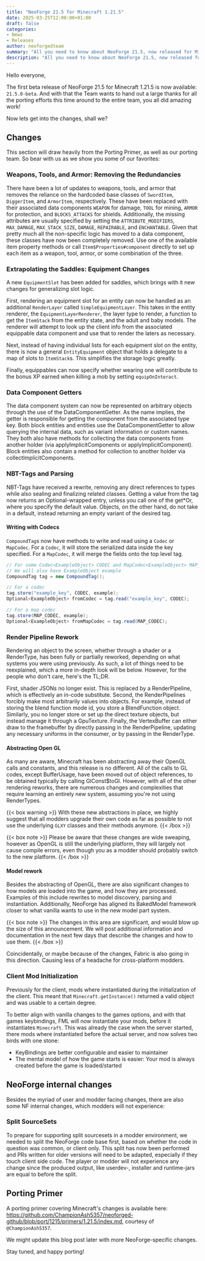 ```yaml
---
title: "NeoForge 21.5 for Minecraft 1.21.5"
date: 2025-03-25T12:00:00+01:00
draft: false
categories:
- News
- Releases
author: neoforgedteam
summary: "All you need to know about NeoForge 21.5, now released for Minecraft 1.21.5."
description: "All you need to know about NeoForge 21.5, now released for Minecraft 1.21.5."
---
```


Hello everyone,

The first beta release of NeoForge 21.5 for Minecraft 1.21.5 is now available: `21.5.0-beta`.
And with that the Team wants to hand out a large thanks for all the porting efforts this time around to the entire team, you all did amazing work!

Now lets get into the changes, shall we?

## Changes
This section will draw heavily from the Porting Primer, as well as our porting team.
So bear with us as we show you some of our favorites:

### Weapons, Tools, and Armor: Removing the Redundancies
There have been a lot of updates to weapons, tools, and armor that removes the reliance on the hardcoded base classes of `SwordItem`, `DiggerItem`, and `ArmorItem`, respectively. These have been replaced with their associated data components `WEAPON` for damage, `TOOL` for mining, `ARMOR` for protection, and `BLOCKS_ATTACKS` for shields. Additionally, the missing attributes are usually specified by setting the `ATTRIBUTE_MODIFIERS`, `MAX_DAMAGE`, `MAX_STACK_SIZE`, `DAMAGE`, `REPAIRABLE`, and `ENCHANTABLE`. 
Given that pretty much all the non-specific logic has moved to a data component, these classes have now been completely removed. Use one of the available item property methods or call `Item$Properties#component` directly to set up each item as a weapon, tool, armor, or some combination of the three.

### Extrapolating the Saddles: Equipment Changes

A new `EquipmentSlot` has been added for saddles, which brings with it new changes for generalizing slot logic.

First, rendering an equipment slot for an entity can now be handled as an additional `RenderLayer` called `SimpleEquipmentLayer`. 
This takes in the entity renderer, the `EquipmentLayerRenderer`, the layer type to render, a function to get the `ItemStack` from the entity state, and the adult and baby models.
The renderer will attempt to look up the client info from the associated equippable data component and use that to render the laters as necessary.

Next, instead of having individual lists for each equipment slot on the entity, there is now a general `EntityEquipment` object that holds a delegate to a map of slots to `ItemStack`s. 
This simplifies the storage logic greatly.

Finally, equippables can now specify whether wearing one will contribute to the bonus XP earned when killing a mob by setting `equipOnInteract`.

### Data Component Getters
The data component system can now be represented on arbitrary objects through the use of the DataComponentGetter. 
As the name implies, the getter is responsible for getting the component from the associated type key. 
Both block entities and entities use the DataComponentGetter to allow querying the internal data, such as variant information or custom names. 
They both also have methods for collecting the data components from another holder (via applyImplicitComponents or applyImplicitComponent). 
Block entities also contain a method for collection to another holder via collectImplicitComponents.

### NBT-Tags and Parsing
NBT-Tags have received a rewrite, removing any direct references to types while also sealing and finalizing related classes. 
Getting a value from the tag now returns an Optional-wrapped entry, unless you call one of the get*Or, where you specify the default value. 
Objects, on the other hand, do not take in a default, instead returning an empty variant of the desired tag.


#### Writing with Codecs

`CompoundTag`s now have methods to write and read using a `Codec` or `MapCodec`. For a `Codec`, it will store the serialized data inside the key specified. For a `MapCodec`, it will merge the fields onto the top level tag.

```java
// For some Codec<ExampleObject> CODEC and MapCodec<ExampleObject> MAP_CODEC
// We will also have ExampleObject example
CompoundTag tag = new CompoundTag();

// For a codec
tag.store("example_key", CODEC, example);
Optional<ExampleObject> fromCodec = tag.read("example_key", CODEC);

// For a map codec
tag.store(MAP_CODEC, example);
Optional<ExampleObject> fromMapCodec = tag.read(MAP_CODEC);
```

### Render Pipeline Rework

Rendering an object to the screen, whether through a shader or a RenderType, has been fully or partially reworked, depending on what systems you were using previously. As such, a lot of things need to be reexplained, which a more in-depth look will be below. However, for the people who don't care, here's the TL;DR.

First, shader JSONs no longer exist. This is replaced by a RenderPipeline, which is effectively an in-code substitute. 
Second, the RenderPipelines forcibly make most arbitrarily values into objects. 
For example, instead of storing the blend function mode id, you store a BlendFunction object. 
Similarly, you no longer store or set up the direct texture objects, but instead manage it through a GpuTexture. 
Finally, the VertexBuffer can either draw to the framebuffer by directly passing in the RenderPipeline, updating any necessary uniforms in the consumer, or by passing in the RenderType.

#### Abstracting Open GL
As many are aware, Minecraft has been abstracting away their OpenGL calls and constants, and this release is no different. All of the calls to GL codes, except BufferUsage, have been moved out of object references, to be obtained typically by calling GlConst$toGl. However, with all of the other rendering reworks, there are numerous changes and complexities that require learning an entirely new system, assuming you're not using RenderTypes.

{{< box warning >}}
With these new abstractions in place, we highly suggest that all modders upgrade their own code as far as possible to not use the underlying `GLXY` classes and their methods anymore.
{{< /box >}}

{{< box note >}}
Please be aware that these changes are wide sweaping, however as OpenGL is still the underlying platform, they will largely not cause compile errors, even though you as a modder should probably switch to the new platform.
{{< /box >}}

#### Model rework
Besides the abstracting of OpenGL, there are also significant changes to how models are loaded into the game, and how they are processed.
Examples of this include rewrites to model discovery, parsing and instantiation.
Additionally, NeoForge has aligned its BakedModel framework closer to what vanilla wants to use in the new model part system.

{{< box note >}}
The changes in this area are significant, and would blow up the size of this announcement.
We will post additional information and documentation in the next few days that describe the changes and how to use them.
{{< /box >}}

Coincidentally, or maybe because of the changes, Fabric is also going in this direction. Causing less of a headache for cross-platform modders.

### Client Mod Initialization
Previously for the client, mods where instantiated during the initialization of the client.
This meant that `Minecraft.getInstance()` returned a valid object and was usable to a certain degree.

To better align with vanilla changes to the games options, and with that games keybindings, FML will now instantiate your mods, before it instantiates `Minecraft`.
This was already the case when the server started, there mods where instantiated before the actual server, and now solves two birds with one stone:
- KeyBindings are better configurable and easier to maintainer
- The mental model of how the game starts is easier: Your mod is always created before the game is loaded/started

## NeoForge internal changes
Besides the myriad of user and modder facing changes, there are also some NF internal changes, which modders will not experience:
### Split SourceSets
To prepare for supporting split sourcesets in a modder environment, we needed to split the NeoForge code base first, based on whether the code in question was common, or client only.
This split has now been performed and PRs written for older versions will need to be adapted, especially if they touch client side code.
The player or modder will not experience any change since the produced output, like userdev-, installer and runtime-jars are equal to before the split.

## Porting Primer
A porting primer covering Minecraft's changes is available here: https://github.com/ChampionAsh5357/neoforged-github/blob/port/1215/primers/1.21.5/index.md, courtesy of `@ChampionAsh5357`.

We might update this blog post later with more NeoForge-specific changes.

Stay tuned, and happy porting!

